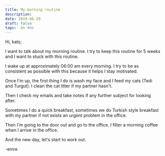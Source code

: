 ```yaml
---
title: My morning routine
description:
date: 2019-06-29 
draft: false
tags:  en #me
---
```



Hi, kats;

I want to talk about my morning routine. I try to keep this routine for 5 weeks and I want to stuck with this routine.

I wake up at approximately 06:00 am every morning. I try to be as consistent as possible with this because it helps I stay motivated.

Once I'm up, the first thing I do is wash my face and I feed my cats (Tedi and Turgut). I clean the cat litter if my partner hasn't.

Then I check my emails and take notes if any further subject for looking after.

Sometimes I do a quick breakfast, sometimes we do Turkish style breakfast with my partner if not exists an urgent problem in the office.

Then I'm going to the door out and go to the office. I filter a morning coffee when I arrive in the office.

And the new day, let's start to work out.

-emre

